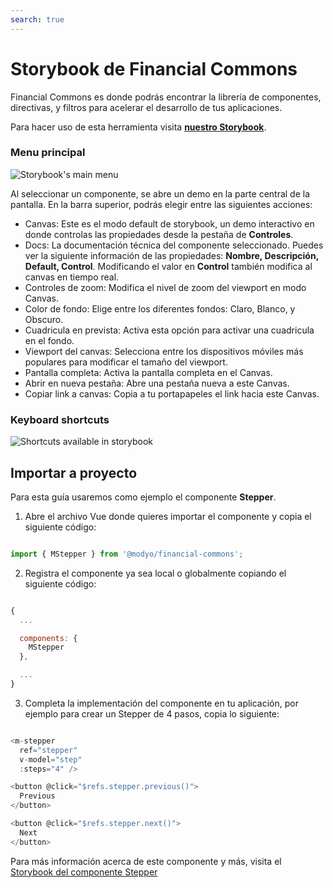 ```yaml
---
search: true
---
```


# Storybook de Financial Commons

Financial Commons es donde podrás encontrar la librería de componentes, directivas, y filtros para acelerar el desarrollo de tus aplicaciones.

Para hacer uso de esta herramienta visita **[nuestro Storybook](https://modyo.github.io/financial-commons/)**.

### Menu principal

<img src="/assets/img/widgets/storybook/mainmenu.png" alt="Storybook's main menu">

Al seleccionar un componente, se abre un demo en la parte central de la pantalla. En la barra superior, podrás elegir entre las siguientes acciones:

- Canvas: Este es el modo default de storybook, un demo interactivo en donde controlas las propiedades desde la pestaña de **Controles**.
- Docs: La documentación técnica del componente seleccionado. Puedes ver la siguiente información de las propiedades: **Nombre, Descripción, Default, Control**. Modificando el valor en **Control** también modifica al canvas en tiempo real.
- Controles de zoom: Modifica el nivel de zoom del viewport en modo Canvas.
- Color de fondo: Elige entre los diferentes fondos: Claro, Blanco, y Obscuro.
- Cuadricula en prevista: Activa esta opción para activar una cuadricula en el fondo.
- Viewport del canvas: Selecciona entre los dispositivos móviles más populares para modificar el tamaño del viewport.
- Pantalla completa: Activa la pantalla completa en el Canvas.
- Abrir en nueva pestaña: Abre una pestaña nueva a este Canvas.
- Copiar link a canvas: Copia a tu portapapeles el link hacia este Canvas.

### Keyboard shortcuts

<img src="/assets/img/widgets/storybook/shortcuts.png" alt="Shortcuts available in storybook">

## Importar a proyecto

Para esta guía usaremos como ejemplo el componente **Stepper**. 

1. Abre el archivo Vue donde quieres importar el componente y copia el siguiente código:

```js

import { MStepper } from '@modyo/financial-commons';

```

2. Registra el componente ya sea local o globalmente copiando el siguiente código:

```js

{
  ...

  components: {
    MStepper
  },

  ...
}

```

3. Completa la implementación del componente en tu aplicación, por ejemplo para crear un Stepper de 4 pasos, copia lo siguiente:

```js

<m-stepper
  ref="stepper"
  v-model="step"
  :steps="4" />

<button @click="$refs.stepper.previous()">
  Previous
</button>

<button @click="$refs.stepper.next()">
  Next
</button>

```

Para más información acerca de este componente y más, visita el [Storybook del componente Stepper](https://modyo.github.io/financial-commons/?path=/docs/components-stepper--basic)